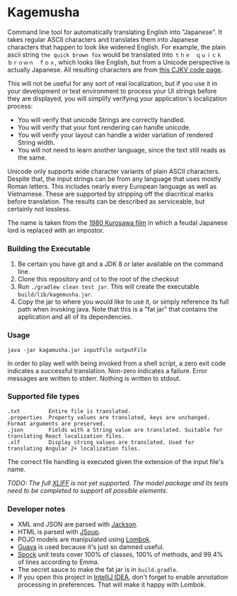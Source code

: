 # Kagemusha #

Command line tool for automatically translating English into "Japanese". It takes regular
ASCII characters and translates them into Japanese characters that happen to look like
widened English. For example, the plain ascii string `the quick brown fox` would be translated into 
`ｔｈｅ　ｑｕｉｃｋ　ｂｒｏｗｎ　ｆｏｘ`,  which looks like English, but from a Unicode perspective 
is actually Japanese. All resulting characters are from [this CJKV code page](http://www.unicode.org/charts/PDF/UFF00.pdf).

This will not be useful for any sort of real localization, but if you 
use it in your development or test environment to process your UI strings before 
they are displayed, you will simplify verifying your application's localization process:
   
  * You will verify that unicode Strings are correctly handled.
  * You will verify that your font rendering can handle unicode.
  * You will verify your layout can handle a wider variation of rendered String width.
  * You will not need to learn another language, since the text still reads as the same. 
    
Unicode only supports wide character variants of plain ASCII characters. Despite that, the input strings can be from any 
language that uses mostly Roman letters. This includes nearly every European language as well as Vietnamese. These are 
supported by stripping off the diacritical marks before translation. The results can be described as serviceable, but 
certainly not lossless. 
  
The name is taken from the [1980 Kurosawa film](http://www.imdb.com/title/tt0080979/) in which a feudal Japanese lord is replaced with an impostor.
  
### Building the Executable ###
  
1. Be certain you have git and a JDK 8 or later available on the command line.
1. Clone this repository and `cd` to the root of the checkout
1. Run `./gradlew clean test jar`. This will create the executable `build/lib/kagemusha.jar`.
1. Copy the jar to where you would like to use it, or simply reference its full path when invoking java. 
Note that this is a "fat jar" that contains the application and all of its dependencies.
  
### Usage ###

```
java -jar kagamusha.jar inputFile outputFile
```
In order to play well with being invoked from a shell script, a zero exit code indicates a successful translation. 
Non-zero indicates a failure. Error messages are written to stderr. Nothing is written to stdout.

### Supported file types ###
```
.txt         Entire file is translated.
.properties  Property values are translated, keys are unchanged. Format arguments are preserved.
.json        Fields with a String value are translated. Suitable for translating React localization files.
.xlf         Display string values are translated. Used for translating Angular 2+ localization files.
```

The correct file handling is executed given the extension of the input file's name.

*TODO: The full [XLIFF](https://wiki.oasis-open.org/xliff/) is not yet supported. The model package and its tests need to be completed to support all possible elements.*


### Developer notes ###

* XML and JSON are parsed with [Jackson](https://github.com/FasterXML).
* HTML is parsed with [JSoup](https://jsoup.org/).
* POJO models are manipulated using [Lombok](https://projectlombok.org/).
* [Guava](https://github.com/google/guava/wiki) is used because it's just so damned useful.
* [Spock](http://spockframework.org/) unit tests cover 100% of classes, 100% of methods, and 99.4% of lines according to Emma.
* The secret sauce to make the fat jar is in `build.gradle`.
* If you open this project in [IntelliJ IDEA](https://www.jetbrains.com/idea/), don't forget to enable annotation processing in preferences. That will make it happy with Lombok.
